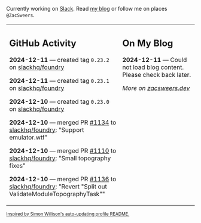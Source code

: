 Currently working on [Slack](https://slack.com/). Read [my blog](https://zacsweers.dev/) or follow me on places `@ZacSweers`.

<table><tr><td valign="top" width="60%">

## GitHub Activity
<!-- githubActivity starts -->
**2024-12-11** — created tag `0.23.2` on [slackhq/foundry](https://github.com/slackhq/foundry)

**2024-12-11** — created tag `0.23.1` on [slackhq/foundry](https://github.com/slackhq/foundry)

**2024-12-10** — created tag `0.23.0` on [slackhq/foundry](https://github.com/slackhq/foundry)

**2024-12-10** — merged PR [#1134](https://github.com/slackhq/foundry/pull/1134) to [slackhq/foundry](https://github.com/slackhq/foundry): "Support emulator.wtf"

**2024-12-10** — merged PR [#1110](https://github.com/slackhq/foundry/pull/1110) to [slackhq/foundry](https://github.com/slackhq/foundry): "Small topography fixes"

**2024-12-10** — merged PR [#1136](https://github.com/slackhq/foundry/pull/1136) to [slackhq/foundry](https://github.com/slackhq/foundry): "Revert "Split out ValidateModuleTopographyTask""
<!-- githubActivity ends -->
</td><td valign="top" width="40%">

## On My Blog
<!-- blog starts -->
**2024-12-11** — Could not load blog content. Please check back later.
<!-- blog ends -->
_More on [zacsweers.dev](https://zacsweers.dev/)_
</td></tr></table>

<sub><a href="https://simonwillison.net/2020/Jul/10/self-updating-profile-readme/">Inspired by Simon Willison's auto-updating profile README.</a></sub>